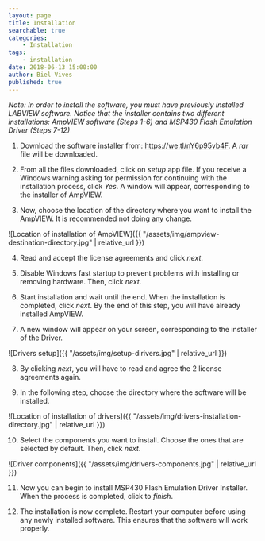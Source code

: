 ```yaml
---
layout: page
title: Installation
searchable: true
categories:
    - Installation
tags:
    - installation
date: 2018-06-13 15:00:00
author: Biel Vives
published: true
---
```

*Note: In order to install the software, you must have previously installed LABVIEW software. Notice that the installer contains two different installations: AmpVIEW software (Steps 1-6) and MSP430 Flash Emulation Driver (Steps 7-12)*



1. Download the software installer from: <https://we.tl/nY6p95vb4F>. A *rar* file will be downloaded.

2. From all the files downloaded, click on *setup* app file. If you receive a Windows warning asking for permission for continuing with the installation process, click *Yes*. A window will appear, corresponding to the installer of AmpVIEW.

3. Now, choose the location of the directory where you want to install the AmpVIEW. It is recommended not doing any change.


 ![Location of installation of AmpVIEW]({{ "/assets/img/ampview-destination-directory.jpg" | relative_url }})

4. Read and accept the license agreements and click *next*.

5. Disable Windows fast startup to prevent problems with installing or removing hardware. Then, click *next*.

6. Start installation and wait until the end. When the installation is completed, click *next*. By the end of this step, you will have already installed AmpVIEW.

7. A new window will appear on your screen, corresponding to the installer of the Driver. 

![Drivers setup]({{ "/assets/img/setup-dirivers.jpg" | relative_url }})

8. By clicking *next*, you will have to read and agree the 2 license agreements again.

9. In the following step, choose the directory where the software will be installed.

![Location of installation of drivers]({{ "/assets/img/drivers-installation-directory.jpg" | relative_url }})

10. Select the components you want to install. Choose the ones that are selected by default. Then, click *next*.

![Driver components]({{ "/assets/img/drivers-components.jpg" | relative_url }})

11. Now you can begin to install MSP430 Flash Emulation Driver Installer. When the process is completed, click to *finish*.

12. The installation is now complete. Restart your computer before using any newly installed software. This ensures that the software will work properly.